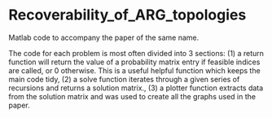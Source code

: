 # Recoverability_of_ARG_topologies
Matlab code to accompany the paper of the same name.

The code for each problem is most often divided into 3 sections: 
(1) a return function will return the value of a probability matrix entry if feasible indices are called, or 0 otherwise. This is a useful helpful function which keeps the main code tidy,
(2) a solve function iterates through a given series of recursions and returns a solution matrix.,
(3) a plotter function extracts data from the solution matrix and was used to create all the graphs used in the paper.
